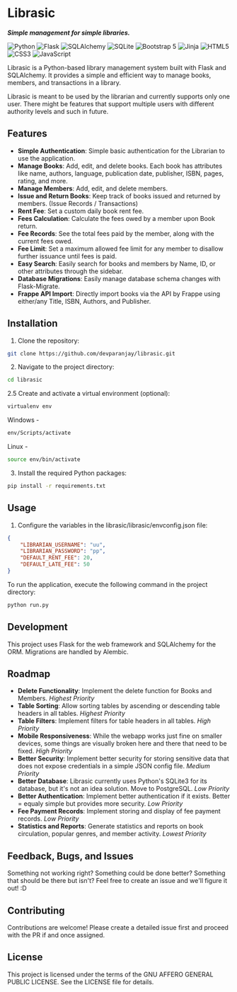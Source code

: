 # Librasic
***Simple management for simple libraries.***

![Python](https://img.shields.io/badge/-Python-3776AB?style=flat-square&logo=python&logoColor=white) ![Flask](https://img.shields.io/badge/-Flask-000000?style=flat-square&logo=flask&logoColor=white) ![SQLAlchemy](https://img.shields.io/badge/-SQLAlchemy-FCA121?style=flat-square&logo=sqlalchemy&logoColor=white) ![SQLite](https://img.shields.io/badge/-SQLite-07405E?style=flat-square&logo=sqlite&logoColor=white) ![Bootstrap 5](https://img.shields.io/badge/-Bootstrap-7952B3?style=flat-square&logo=bootstrap&logoColor=white) ![Jinja](https://img.shields.io/badge/-Jinja-B41717?style=flat-square&logo=jinja&logoColor=white) ![HTML5](https://img.shields.io/badge/-HTML5-E34F26?style=flat-square&logo=html5&logoColor=white)
![CSS3](https://img.shields.io/badge/-CSS3-1572B6?style=flat-square&logo=css3&logoColor=white) ![JavaScript](https://img.shields.io/badge/-JavaScript-F7DF1E?style=flat-square&logo=javascript&logoColor=black)


Librasic is a Python-based library management system built with Flask and SQLAlchemy. It provides a simple and efficient way to manage books, members, and transactions in a library.

Librasic is meant to be used by the librarian and currently supports only one user.
There might be features that support multiple users with different authority levels and such in future.
<!-- todo -->
<!-- Librasic Screenshots -->

## Features

- **Simple Authentication**: Simple basic authentication for the Librarian to use the application.
- **Manage Books**: Add, edit, and delete books. Each book has attributes like name, authors, language, publication date, publisher, ISBN, pages, rating, and more.
- **Manage Members**: Add, edit, and delete members.
- **Issue and Return Books**: Keep track of books issued and returned by members. (Issue Records / Transactions)
- **Rent Fee**: Set a custom daily book rent fee.
- **Fees Calculation**: Calculate the fees owed by a member upon Book return.
- **Fee Records**: See the total fees paid by the member, along with the current fees owed.
- **Fee Limit**: Set a maximum allowed fee limit for any member to disallow further issuance until fees is paid.
- **Easy Search**: Easily search for books and members by Name, ID, or other attributes through the sidebar.
- **Database Migrations**: Easily manage database schema changes with Flask-Migrate.
- **Frappe API Import**: Directly import books via the API by Frappe using either/any Title, ISBN, Authors, and Publisher.

## Installation

1. Clone the repository:
```sh
git clone https://github.com/devparanjay/librasic.git
```

2. Navigate to the project directory:
```sh
cd librasic
```

2.5 Create and activate a virtual environment (optional):
```sh
virtualenv env
```
Windows -
```sh
env/Scripts/activate
```
Linux -
```sh
source env/bin/activate
```

3. Install the required Python packages:
```sh
pip install -r requirements.txt
```

## Usage

1. Configure the variables in the librasic/librasic/envconfig.json file:
```json
{
    "LIBRARIAN_USERNAME": "uu",
    "LIBRARIAN_PASSWORD": "pp",
    "DEFAULT_RENT_FEE": 20,
    "DEFAULT_LATE_FEE": 50
}
```

To run the application, execute the following command in the project directory:
```sh
python run.py
```

## Development

This project uses Flask for the web framework and SQLAlchemy for the ORM. Migrations are handled by Alembic.

## Roadmap

- **Delete Functionality**: Implement the delete function for Books and Members.
*Highest Priority*
- **Table Sorting**: Allow sorting tables by ascending or descending table headers in all tables.
*Highest Priority*
- **Table Filters**: Implement filters for table headers in all tables.
*High Priority*
- **Mobile Responsiveness**: While the webapp works just fine on smaller devices, some things are visually broken here and there that need to be fixed.
*High Priority*
- **Better Security**: Implement better security for storing sensitive data that does not expose credentials in a simple JSON config file.
*Medium Priority*
- **Better Database**: Librasic currently uses Python's SQLite3 for its database, but it's not an idea solution. Move to PostgreSQL.
*Low Priority*
- **Better Authentication**:
Implement better authentication if it exists. Better = equaly simple but provides more security.
*Low Priority*
- **Fee Payment Records**: Implement storing and display of fee payment records.
*Low Priority*
- **Statistics and Reports**: Generate statistics and reports on book circulation, popular genres, and member activity.
*Lowest Priority*

## Feedback, Bugs, and Issues

Something not working right? Something could be done better? Something that should be there but isn't?
Feel free to create an issue and we'll figure it out! :D

## Contributing

Contributions are welcome!
Please create a detailed issue first and proceed with the PR if and once assigned.

## License

This project is licensed under the terms of the GNU AFFERO GENERAL PUBLIC LICENSE. See the LICENSE file for details.
